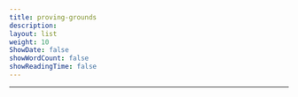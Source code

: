 ```yaml
---
title: proving-grounds
description: 
layout: list
weight: 10
ShowDate: false
showWordCount: false
showReadingTime: false
---
```


---

